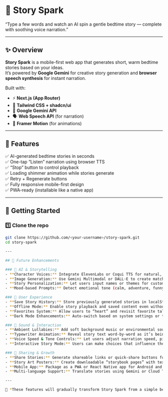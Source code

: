 # 🌙 Story Spark

“Type a few words and watch an AI spin a gentle bedtime story — complete with soothing voice narration.”

<!-- ![Story Spark Screenshot](https://via.placeholder.com/800x400?text=Story+Spark+App+Preview) -->

---

## ✨ Overview

**Story Spark** is a mobile-first web app that generates short, warm bedtime stories based on your ideas.  
It’s powered by **Google Gemini** for creative story generation and **browser speech synthesis** for instant narration.  

Built with:
- ⚡ **Next.js (App Router)**
- 🎨 **Tailwind CSS + shadcn/ui**
- 🤖 **Google Gemini API**
- 🗣️ **Web Speech API** (for narration)
- 💫 **Framer Motion** (for animations)

---

## 🧱 Features

✅ AI-generated bedtime stories in seconds  
✅ One-tap “Listen” narration using browser TTS  
✅ “Stop” button to control playback  
✅ Loading shimmer animation while stories generate  
✅ Retry + Regenerate buttons  
✅ Fully responsive mobile-first design  
✅ PWA-ready (installable like a native app)

---

## 🚀 Getting Started

### 1️⃣ Clone the repo
```bash
git clone https://github.com/<your-username>/story-spark.git
cd story-spark

---

## 🌈 Future Enhancements

### 🧠 AI & Storytelling
- **Character Voices:** Integrate ElevenLabs or Coqui TTS for natural, expressive storytelling voices.  
- **Image Generation:** Use Gemini Multimodal or DALL·E to create matching illustrations for each story.  
- **Story Personalization:** Let users input names or themes for customized bedtime stories.  
- **Mood-based Prompts:** Detect emotional tone (calm, adventure, funny) and adjust storytelling style.  

### 💾 User Experience
- **Save Story History:** Store previously generated stories in localStorage or a cloud database (Supabase/Firebase).  
- **Offline Mode:** Enable story playback and saved content even without an internet connection.  
- **Favorites System:** Allow users to “heart” and revisit favorite tales.  
- **Dark Mode Enhancements:** Auto-switch based on system settings or time of day for bedtime comfort.  

### 🎵 Sound & Interaction
- **Ambient Lullabies:** Add soft background music or environmental sounds during narration.  
- **Typewriter Animation:** Reveal story text word-by-word as it’s being read aloud.  
- **Voice Speed & Tone Controls:** Let users adjust narration speed, pitch, and style.  
- **Interactive Story Mode:** Users can make choices that influence the story’s outcome.  

### 📲 Sharing & Growth
- **Share Stories:** Generate shareable links or quick-share buttons for WhatsApp, X (Twitter), and Facebook.  
- **Story Art Posters:** Create downloadable “storybook pages” with text + generated image.  
- **Mobile App:** Package as a PWA or React Native app for Android and iOS.  
- **Multi-language Support:** Translate stories using Gemini or Cloud Translate API.  

---

🚧 *These features will gradually transform Story Spark from a simple bedtime storyteller into a fully interactive AI story companion.*
